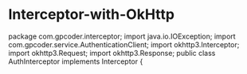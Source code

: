 # Interceptor-with-OkHttp
package com.gpcoder.interceptor; import java.io.IOException; import com.gpcoder.service.AuthenticationClient; import okhttp3.Interceptor; import okhttp3.Request; import okhttp3.Response; public class AuthInterceptor implements Interceptor {
